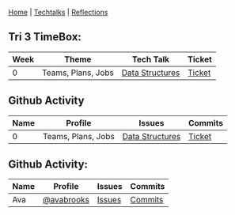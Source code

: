 [Home](https://avabrooks.github.io/avarepository/) | [Techtalks](https://avabrooks.github.io/avarepository/techtalks) | [Reflections](https://avabrooks.github.io/avarepository/reflections) 


## Tri 3 TimeBox: 

| Week | Theme | Tech Talk | Ticket | 
| ------ | ----- | ----- | ---- |
| 0| Teams, Plans, Jobs | [Data Structures](https://github.com/nighthawkcoders/nighthawk_csa/wiki/Tri-3:-Tech-Talk-0---Data-Structures) | [Ticket](https://github.com/avabrooks/swagketo/projects/1#card-78790111)

## Github Activity

| Name | Profile | Issues | Commits | 
| ------ | ----- | ----- | ---- |
| 0| Teams, Plans, Jobs | [Data Structures](https://github.com/nighthawkcoders/nighthawk_csa/wiki/Tri-3:-Tech-Talk-0---Data-Structures) | [Ticket](https://github.com/avabrooks/swagketo/projects/1#card-78790111)

## Github Activity: 
| Name | Profile | Issues | Commits | 
| -- | -- | -- | -- |
| Ava| [@avabrooks](https://github.com/avabrooks) | [Issues](https://github.com/avabrooks/swagketo/issues/assigned/avabrooks) | [Commits](https://github.com/avabrooks/swagketo/commits?author=avabrooks)






